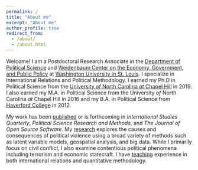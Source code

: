 ```yaml
---
permalink: /
title: "About me"
excerpt: "About me"
author_profile: true
redirect_from: 
  - /about/
  - /about.html
---
```


Welcome! I am a Postdoctoral Research Associate in the [Department of Political Science](https://polisci.wustl.edu/) and [Weidenbaum Center on the Economy, Government, and Public Policy](https://wc.wustl.edu/) at [Washington University in St. Louis](https://wustl.edu/). I specialize in International Relations and Political Methodology. I earned my Ph.D in Political Science from the [University *of* North Carolina *at* Chapel Hill](https://www.unc.edu/) in 2019. I also earned my M.A. in Political Science from the University *of* North Carolina *at* Chapel Hill in 2016 and my B.A. in Political Science from [Haverford College](https://www.haverford.edu/) in 2012.

My work has been [published](publications) or is forthcoming in *International Studies Quarterly*, *Political Science Research and Methods*, and *The Journal of Open Source Software*. My [research](research) explores the causes and consequences of political violence using a broad variety of methods such as latent variable models, geospatial analysis, and big data. While I primarily focus on civil conflict, I also examine contentious political phenomena including terrorism and economic statecraft. I have [teaching](teaching) experience in both international relations and quantitative methodology.
